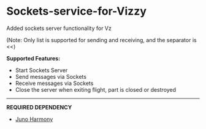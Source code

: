 # Sockets-service-for-Vizzy
Added sockets server functionality for Vz

(Note: Only list is supported for sending and receiving, and the separator is <<)

**Supported Features:**

* Start Sockets Server
* Send messages via Sockets
* Receive messages via Sockets
* Close the server when exiting flight, part is closed or destroyed
---

**REQUIRED DEPENDENCY**

* [ Juno Harmony]([https://](https://www.simplerockets.com/Mods/View/234638/Juno-Harmony))
